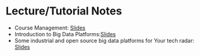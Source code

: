 # Lecture/Tutorial Notes

* Course Management: [Slides](pdfs/module0-lecture0-coursemanagement.pdf)
* Introduction to Big Data Platforms:[Slides](pdfs/module0-lecture1-0-intro-v0.2.pdf)
* Some industrial and open source big data platforms for Your tech radar: [Slides](pdfs/tutorial-walkaround-techradar-v0.2.pdf)
